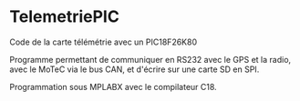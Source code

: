 # TelemetriePIC
Code de la carte télémétrie avec un PIC18F26K80

Programme permettant de communiquer en RS232 avec le GPS et la radio, avec le MoTeC via le bus CAN, et d'écrire sur une carte SD en SPI.

Programmation sous MPLABX avec le compilateur C18.

